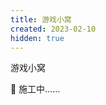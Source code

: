 ```yaml
---
title: 游戏小窝
created: 2023-02-10
hidden: true
---
```


<TitleWithEmoji emoji="🎮" special>游戏小窝</TitleWithEmoji>

🚧 施工中……
